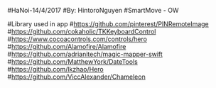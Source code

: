 #HaNoi-14/4/2017
#By: HintoroNguyen
#SmartMove - OW



#Library used in app
#https://github.com/pinterest/PINRemoteImage
#https://github.com/cokaholic/TKKeyboardControl
#https://www.cocoacontrols.com/controls/hero
#https://github.com/Alamofire/Alamofire
#https://github.com/adrianitech/magic-mapper-swift
#https://github.com/MatthewYork/DateTools
#https://github.com/lkzhao/Hero
#https://github.com/ViccAlexander/Chameleon
